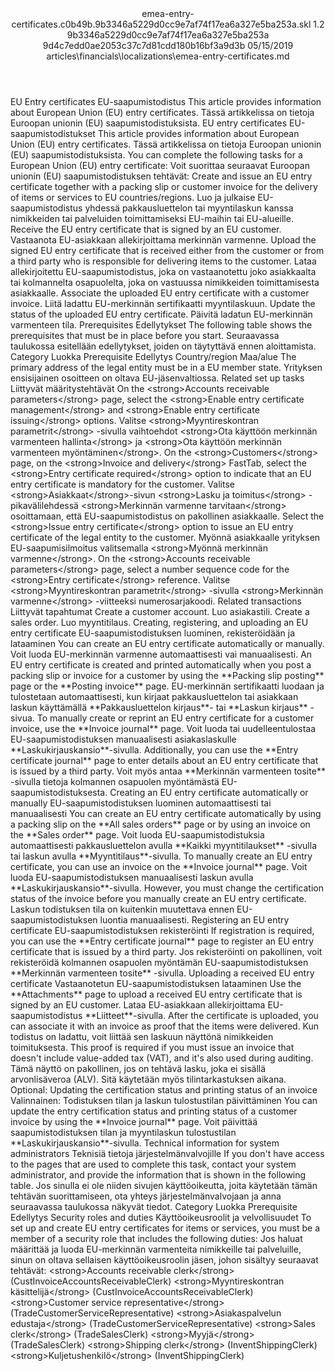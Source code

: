 <?xml version="1.0" encoding="UTF-8"?>
<xliff xmlns:logoport="urn:logoport:xliffeditor:xliff-extras:1.0" xmlns:xsi="http://www.w3.org/2001/XMLSchema-instance" xmlns="urn:oasis:names:tc:xliff:document:1.2" xmlns:xliffext="urn:microsoft:content:schema:xliffextensions" version="1.2" xsi:schemaLocation="urn:oasis:names:tc:xliff:document:1.2 xliff-core-1.2-transitional.xsd">
  <file datatype="xml" source-language="en-US" original="emea-entry-certificates.md" target-language="fi-FI">
    <header>
      <tool tool-company="Microsoft" tool-version="1.0-7889195" tool-name="mdxliff" tool-id="mdxliff"/>
      <xliffext:skl_file_name>emea-entry-certificates.c0b49b.9b3346a5229d0cc9e7af74f17ea6a327e5ba253a.skl</xliffext:skl_file_name>
      <xliffext:version>1.2</xliffext:version>
      <xliffext:ms.openlocfilehash>9b3346a5229d0cc9e7af74f17ea6a327e5ba253a</xliffext:ms.openlocfilehash>
      <xliffext:ms.sourcegitcommit>9d4c7edd0ae2053c37c7d81cdd180b16bf3a9d3b</xliffext:ms.sourcegitcommit>
      <xliffext:ms.lasthandoff>05/15/2019</xliffext:ms.lasthandoff>
      <xliffext:ms.openlocfilepath>articles\financials\localizations\emea-entry-certificates.md</xliffext:ms.openlocfilepath>
    </header>
    <body>
      <group extype="content" id="content">
        <trans-unit xml:space="preserve" translate="yes" id="101" restype="x-metadata">
          <source>EU Entry certificates</source>
        <target logoport:matchpercent="101" state="translated" state-qualifier="leveraged-tm">EU-saapumistodistus</target></trans-unit>
        <trans-unit xml:space="preserve" translate="yes" id="102" restype="x-metadata">
          <source>This article provides information about European Union (EU) entry certificates.</source>
        <target logoport:matchpercent="101" state="translated" state-qualifier="leveraged-tm">Tässä artikkelissa on tietoja Euroopan unionin (EU) saapumistodistuksista.</target></trans-unit>
        <trans-unit xml:space="preserve" translate="yes" id="103">
          <source>EU entry certificates</source>
        <target logoport:matchpercent="101" state="translated" state-qualifier="leveraged-tm">EU-saapumistodistukset</target></trans-unit>
        <trans-unit xml:space="preserve" translate="yes" id="104">
          <source>This article provides information about European Union (EU) entry certificates.</source>
        <target logoport:matchpercent="101" state="translated" state-qualifier="leveraged-tm">Tässä artikkelissa on tietoja Euroopan unionin (EU) saapumistodistuksista.</target></trans-unit>
        <trans-unit xml:space="preserve" translate="yes" id="105">
          <source>You can complete the following tasks for a European Union (EU) entry certificate:</source>
        <target logoport:matchpercent="101" state="translated" state-qualifier="leveraged-tm">Voit suorittaa seuraavat Euroopan unionin (EU) saapumistodistuksen tehtävät:</target></trans-unit>
        <trans-unit xml:space="preserve" translate="yes" id="106">
          <source>Create and issue an EU entry certificate together with a packing slip or customer invoice for the delivery of items or services to EU countries/regions.</source>
        <target logoport:matchpercent="101" state="translated" state-qualifier="leveraged-tm">Luo ja julkaise EU-saapumistodistus yhdessä pakkausluettelon tai myyntilaskun kanssa nimikkeiden tai palveluiden toimittamiseksi EU-maihin tai EU-alueille.</target></trans-unit>
        <trans-unit xml:space="preserve" translate="yes" id="107">
          <source>Receive the EU entry certificate that is signed by an EU customer.</source>
        <target logoport:matchpercent="101" state="translated" state-qualifier="leveraged-tm">Vastaanota EU-asiakkaan allekirjoittama merkinnän varmenne.</target></trans-unit>
        <trans-unit xml:space="preserve" translate="yes" id="108">
          <source>Upload the signed EU entry certificate that is received either from the customer or from a third party who is responsible for delivering items to the customer.</source>
        <target logoport:matchpercent="101" state="translated" state-qualifier="leveraged-tm">Lataa allekirjoitettu EU-saapumistodistus, joka on vastaanotettu joko asiakkaalta tai kolmannelta osapuolelta, joka on vastuussa nimikkeiden toimittamisesta asiakkaalle.</target></trans-unit>
        <trans-unit xml:space="preserve" translate="yes" id="109">
          <source>Associate the uploaded EU entry certificate with a customer invoice.</source>
        <target logoport:matchpercent="101" state="translated" state-qualifier="leveraged-tm">Liitä ladattu EU-merkinnän sertifikaatti myyntilaskuun.</target></trans-unit>
        <trans-unit xml:space="preserve" translate="yes" id="110">
          <source>Update the status of the uploaded EU entry certificate.</source>
        <target logoport:matchpercent="101" state="translated" state-qualifier="leveraged-tm">Päivitä ladatun EU-merkinnän varmenteen tila.</target></trans-unit>
        <trans-unit xml:space="preserve" translate="yes" id="111">
          <source>Prerequisites</source>
        <target logoport:matchpercent="101" state="translated" state-qualifier="leveraged-tm">Edellytykset</target></trans-unit>
        <trans-unit xml:space="preserve" translate="yes" id="112">
          <source>The following table shows the prerequisites that must be in place before you start.</source>
        <target logoport:matchpercent="101" state="translated" state-qualifier="leveraged-tm">Seuraavassa taulukossa esitellään edellytykset, joiden on täytyttävä ennen aloittamista.</target></trans-unit>
        <trans-unit xml:space="preserve" translate="yes" id="113">
          <source>Category</source>
        <target logoport:matchpercent="101" state="translated" state-qualifier="leveraged-tm">Luokka</target></trans-unit>
        <trans-unit xml:space="preserve" translate="yes" id="114">
          <source>Prerequisite</source>
        <target logoport:matchpercent="101" state="translated" state-qualifier="leveraged-tm">Edellytys</target></trans-unit>
        <trans-unit xml:space="preserve" translate="yes" id="115">
          <source>Country/region</source>
        <target logoport:matchpercent="101" state="translated" state-qualifier="leveraged-tm">Maa/alue</target></trans-unit>
        <trans-unit xml:space="preserve" translate="yes" id="116">
          <source>The primary address of the legal entity must be in a EU member state.</source>
        <target logoport:matchpercent="101" state="translated" state-qualifier="leveraged-tm">Yrityksen ensisijainen osoitteen on oltava EU-jäsenvaltiossa.</target></trans-unit>
        <trans-unit xml:space="preserve" translate="yes" id="117">
          <source>Related set up tasks</source>
        <target logoport:matchpercent="101" state="translated" state-qualifier="leveraged-tm">Liittyvät määritystehtävät</target></trans-unit>
        <trans-unit xml:space="preserve" translate="yes" id="118">
          <source>On the <bpt id="p1">&lt;strong&gt;</bpt>Accounts receivable parameters<ept id="p1">&lt;/strong&gt;</ept> page, select the <bpt id="p2">&lt;strong&gt;</bpt>Enable entry certificate management<ept id="p2">&lt;/strong&gt;</ept> and <bpt id="p3">&lt;strong&gt;</bpt>Enable entry certificate issuing<ept id="p3">&lt;/strong&gt;</ept> options.</source>
        <target logoport:matchpercent="101" state="translated" state-qualifier="leveraged-tm">Valitse <bpt id="p1">&lt;strong&gt;</bpt>Myyntireskontran parametrit<ept id="p1">&lt;/strong&gt;</ept> -sivulla vaihtoehdot <bpt id="p2">&lt;strong&gt;</bpt>Ota käyttöön merkinnän varmenteen hallinta<ept id="p2">&lt;/strong&gt;</ept> ja <bpt id="p3">&lt;strong&gt;</bpt>Ota käyttöön merkinnän varmenteen myöntäminen<ept id="p3">&lt;/strong&gt;</ept>.</target></trans-unit>
        <trans-unit xml:space="preserve" translate="yes" id="119">
          <source>On the <bpt id="p1">&lt;strong&gt;</bpt>Customers<ept id="p1">&lt;/strong&gt;</ept> page, on the <bpt id="p2">&lt;strong&gt;</bpt>Invoice and delivery<ept id="p2">&lt;/strong&gt;</ept> FastTab, select the <bpt id="p3">&lt;strong&gt;</bpt>Entry certificate required<ept id="p3">&lt;/strong&gt;</ept> option to indicate that an EU entry certificate is mandatory for the customer.</source>
        <target logoport:matchpercent="101" state="translated" state-qualifier="leveraged-tm">Valitse <bpt id="p1">&lt;strong&gt;</bpt>Asiakkaat<ept id="p1">&lt;/strong&gt;</ept>-sivun <bpt id="p2">&lt;strong&gt;</bpt>Lasku ja toimitus<ept id="p2">&lt;/strong&gt;</ept> -pikavälilehdessä <bpt id="p3">&lt;strong&gt;</bpt>Merkinnän varmenne tarvitaan<ept id="p3">&lt;/strong&gt;</ept> osoittamaan, että EU-saapumistodistus on pakollinen asiakkaalle.</target></trans-unit>
        <trans-unit xml:space="preserve" translate="yes" id="120">
          <source>Select the <bpt id="p1">&lt;strong&gt;</bpt>Issue entry certificate<ept id="p1">&lt;/strong&gt;</ept> option to issue an EU entry certificate of the legal entity to the customer.</source>
        <target logoport:matchpercent="101" state="translated" state-qualifier="leveraged-tm">Myönnä asiakkaalle yrityksen EU-saapumisilmoitus valitsemalla <bpt id="p1">&lt;strong&gt;</bpt>Myönnä merkinnän varmenne<ept id="p1">&lt;/strong&gt;</ept>.</target></trans-unit>
        <trans-unit xml:space="preserve" translate="yes" id="121">
          <source>On the <bpt id="p1">&lt;strong&gt;</bpt>Accounts receivable parameters<ept id="p1">&lt;/strong&gt;</ept> page, select a number sequence code for the <bpt id="p2">&lt;strong&gt;</bpt>Entry certificate<ept id="p2">&lt;/strong&gt;</ept> reference.</source>
        <target logoport:matchpercent="101" state="translated" state-qualifier="leveraged-tm">Valitse <bpt id="p1">&lt;strong&gt;</bpt>Myyntireskontran parametrit<ept id="p1">&lt;/strong&gt;</ept> -sivulla <bpt id="p2">&lt;strong&gt;</bpt>Merkinnän varmenne<ept id="p2">&lt;/strong&gt;</ept> -viitteeksi numerosarjakoodi.</target></trans-unit>
        <trans-unit xml:space="preserve" translate="yes" id="122">
          <source>Related transactions</source>
        <target logoport:matchpercent="101" state="translated" state-qualifier="leveraged-tm">Liittyvät tapahtumat</target></trans-unit>
        <trans-unit xml:space="preserve" translate="yes" id="123">
          <source>Create a customer account.</source>
        <target logoport:matchpercent="101" state="translated" state-qualifier="leveraged-tm">Luo asiakastili.</target></trans-unit>
        <trans-unit xml:space="preserve" translate="yes" id="124">
          <source>Create a sales order.</source>
        <target logoport:matchpercent="101" state="translated" state-qualifier="leveraged-tm">Luo myyntitilaus.</target></trans-unit>
        <trans-unit xml:space="preserve" translate="yes" id="125">
          <source>Creating, registering, and uploading an EU entry certificate</source>
        <target logoport:matchpercent="101" state="translated" state-qualifier="leveraged-tm">EU-saapumistodistuksen luominen, rekisteröidään ja lataaminen</target></trans-unit>
        <trans-unit xml:space="preserve" translate="yes" id="126">
          <source>You can create an EU entry certificate automatically or manually.</source>
        <target logoport:matchpercent="101" state="translated" state-qualifier="leveraged-tm">Voit luoda EU-merkinnän varmenne automaattisesti vai manuaalisesti.</target></trans-unit>
        <trans-unit xml:space="preserve" translate="yes" id="127">
          <source>An EU entry certificate is created and printed automatically when you post a packing slip or invoice for a customer by using the <bpt id="p1">**</bpt>Packing slip posting<ept id="p1">**</ept> page or the <bpt id="p2">**</bpt>Posting invoice<ept id="p2">**</ept> page.</source>
        <target logoport:matchpercent="101" state="translated" state-qualifier="leveraged-tm">EU-merkinnän sertifikaatti luodaan ja tulostetaan automaattisesti, kun kirjaat pakkausluettelon tai asiakkaan laskun käyttämällä <bpt id="p1">**</bpt>Pakkausluettelon kirjaus<ept id="p1">**</ept>- tai <bpt id="p2">**</bpt>Laskun kirjaus<ept id="p2">**</ept> -sivua.</target></trans-unit>
        <trans-unit xml:space="preserve" translate="yes" id="128">
          <source>To manually create or reprint an EU entry certificate for a customer invoice, use the <bpt id="p1">**</bpt>Invoice journal<ept id="p1">**</ept> page.</source>
        <target logoport:matchpercent="101" state="translated" state-qualifier="leveraged-tm">Voit luoda tai uudelleentulostaa EU-saapumistodistuksen manuaalisesti asiakaslaskulle <bpt id="p1">**</bpt>Laskukirjauskansio<ept id="p1">**</ept>-sivulla.</target></trans-unit>
        <trans-unit xml:space="preserve" translate="yes" id="129">
          <source>Additionally, you can use the <bpt id="p1">**</bpt>Entry certificate journal<ept id="p1">**</ept> page to enter details about an EU entry certificate that is issued by a third party.</source>
        <target logoport:matchpercent="101" state="translated" state-qualifier="leveraged-tm">Voit myös antaa <bpt id="p1">**</bpt>Merkinnän varmenteen tosite<ept id="p1">**</ept> -sivulla tietoja kolmannen osapuolen myöntämästä EU-saapumistodistuksesta.</target></trans-unit>
        <trans-unit xml:space="preserve" translate="yes" id="130">
          <source>Creating an EU entry certificate automatically or manually</source>
        <target logoport:matchpercent="101" state="translated" state-qualifier="leveraged-tm">EU-saapumistodistuksen luominen automaattisesti tai manuaalisesti</target></trans-unit>
        <trans-unit xml:space="preserve" translate="yes" id="131">
          <source>You can create an EU entry certificate automatically by using a packing slip on the <bpt id="p1">**</bpt>All sales orders<ept id="p1">**</ept> page or by using an invoice on the <bpt id="p2">**</bpt>Sales order<ept id="p2">**</ept> page.</source>
        <target logoport:matchpercent="101" state="translated" state-qualifier="leveraged-tm">Voit luoda EU-saapumistodistuksia automaattisesti pakkausluettelon avulla <bpt id="p1">**</bpt>Kaikki myyntitilaukset<ept id="p1">**</ept> -sivulla tai laskun avulla <bpt id="p2">**</bpt>Myyntitilaus<ept id="p2">**</ept>-sivulla.</target></trans-unit>
        <trans-unit xml:space="preserve" translate="yes" id="132">
          <source>To manually create an EU entry certificate, you can use an invoice on the <bpt id="p1">**</bpt>Invoice journal<ept id="p1">**</ept> page.</source>
        <target logoport:matchpercent="101" state="translated" state-qualifier="leveraged-tm">Voit luoda EU-saapumistodistuksen manuaalisesti laskun avulla <bpt id="p1">**</bpt>Laskukirjauskansio<ept id="p1">**</ept>-sivulla.</target></trans-unit>
        <trans-unit xml:space="preserve" translate="yes" id="133">
          <source>However, you must change the certification status of the invoice before you manually create an EU entry certificate.</source>
        <target logoport:matchpercent="101" state="translated" state-qualifier="leveraged-tm">Laskun todistuksen tila on kuitenkin muutettava ennen EU-saapumistodistuksen luontia manuaalisesti.</target></trans-unit>
        <trans-unit xml:space="preserve" translate="yes" id="134">
          <source>Registering an EU entry certificate</source>
        <target logoport:matchpercent="101" state="translated" state-qualifier="leveraged-tm">EU-saapumistodistuksen rekisteröinti</target></trans-unit>
        <trans-unit xml:space="preserve" translate="yes" id="135">
          <source>If registration is required, you can use the <bpt id="p1">**</bpt>Entry certificate journal<ept id="p1">**</ept> page to register an EU entry certificate that is issued by a third party.</source>
        <target logoport:matchpercent="101" state="translated" state-qualifier="leveraged-tm">Jos rekisteröinti on pakollinen, voit rekisteröidä kolmannen osapuolen myöntämän EU-saapumistodistuksen <bpt id="p1">**</bpt>Merkinnän varmenteen tosite<ept id="p1">**</ept> -sivulla.</target></trans-unit>
        <trans-unit xml:space="preserve" translate="yes" id="136">
          <source>Uploading a received EU entry certificate</source>
        <target logoport:matchpercent="101" state="translated" state-qualifier="leveraged-tm">Vastaanotetun EU-saapumistodistuksen lataaminen</target></trans-unit>
        <trans-unit xml:space="preserve" translate="yes" id="137">
          <source>Use the <bpt id="p1">**</bpt>Attachments<ept id="p1">**</ept> page to upload a received EU entry certificate that is signed by an EU customer.</source>
        <target logoport:matchpercent="101" state="translated" state-qualifier="leveraged-tm">Lataa EU-asiakkaan allekirjoittama EU-saapumistodistus <bpt id="p1">**</bpt>Liitteet<ept id="p1">**</ept>-sivulla.</target></trans-unit>
        <trans-unit xml:space="preserve" translate="yes" id="138">
          <source>After the certificate is uploaded, you can associate it with an invoice as proof that the items were delivered.</source>
        <target logoport:matchpercent="101" state="translated" state-qualifier="leveraged-tm">Kun todistus on ladattu, voit liittää sen laskuun näyttönä nimikkeiden toimituksesta.</target></trans-unit>
        <trans-unit xml:space="preserve" translate="yes" id="139">
          <source>This proof is required if you must issue an invoice that doesn't include value-added tax (VAT), and it's also used during auditing.</source>
        <target logoport:matchpercent="101" state="translated" state-qualifier="leveraged-tm">Tämä näyttö on pakollinen, jos on tehtävä lasku, joka ei sisällä arvonlisäveroa (ALV). Sitä käytetään myös tilintarkastuksen aikana.</target></trans-unit>
        <trans-unit xml:space="preserve" translate="yes" id="140">
          <source>Optional: Updating the certification status and printing status of an invoice</source>
        <target logoport:matchpercent="101" state="translated" state-qualifier="leveraged-tm">Valinnainen: Todistuksen tilan ja laskun tulostustilan päivittäminen</target></trans-unit>
        <trans-unit xml:space="preserve" translate="yes" id="141">
          <source>You can update the entry certification status and printing status of a customer invoice by using the <bpt id="p1">**</bpt>Invoice journal<ept id="p1">**</ept> page.</source>
        <target logoport:matchpercent="101" state="translated" state-qualifier="leveraged-tm">Voit päivittää saapumistodistuksen tilan ja myyntilaskun tulostustilan <bpt id="p1">**</bpt>Laskukirjauskansio<ept id="p1">**</ept>-sivulla.</target></trans-unit>
        <trans-unit xml:space="preserve" translate="yes" id="142">
          <source>Technical information for system administrators</source>
        <target logoport:matchpercent="101" state="translated" state-qualifier="leveraged-tm">Teknisiä tietoja järjestelmänvalvojille</target></trans-unit>
        <trans-unit xml:space="preserve" translate="yes" id="143">
          <source>If you don't have access to the pages that are used to complete this task, contact your system administrator, and provide the information that is shown in the following table.</source>
        <target logoport:matchpercent="101" state="translated" state-qualifier="leveraged-tm">Jos sinulla ei ole niiden sivujen käyttöoikeutta, joita käytetään tämän tehtävän suorittamiseen, ota yhteys järjestelmänvalvojaan ja anna seuraavassa taulukossa näkyvät tiedot.</target></trans-unit>
        <trans-unit xml:space="preserve" translate="yes" id="144">
          <source>Category</source>
        <target logoport:matchpercent="101" state="translated" state-qualifier="leveraged-tm">Luokka</target></trans-unit>
        <trans-unit xml:space="preserve" translate="yes" id="145">
          <source>Prerequisite</source>
        <target logoport:matchpercent="101" state="translated" state-qualifier="leveraged-tm">Edellytys</target></trans-unit>
        <trans-unit xml:space="preserve" translate="yes" id="146">
          <source>Security roles and duties</source>
        <target logoport:matchpercent="101" state="translated" state-qualifier="leveraged-tm">Käyttöoikeusroolit ja velvollisuudet</target></trans-unit>
        <trans-unit xml:space="preserve" translate="yes" id="147">
          <source>To set up and create EU entry certificates for items or services, you must be a member of a security role that includes the following duties:</source>
        <target logoport:matchpercent="101" state="translated" state-qualifier="leveraged-tm">Jos haluat määrittää ja luoda EU-merkinnän varmenteita nimikkeille tai palveluille, sinun on oltava sellaisen käyttöoikeusroolin jäsen, johon sisältyy seuraavat tehtävät:</target></trans-unit>
        <trans-unit xml:space="preserve" translate="yes" id="148">
          <source><bpt id="p1">&lt;strong&gt;</bpt>Accounts receivable clerk<ept id="p1">&lt;/strong&gt;</ept> (CustInvoiceAccountsReceivableClerk)</source>
        <target logoport:matchpercent="101" state="translated" state-qualifier="leveraged-tm"><bpt id="p1">&lt;strong&gt;</bpt>Myyntireskontran käsittelijä<ept id="p1">&lt;/strong&gt;</ept> (CustInvoiceAccountsReceivableClerk)</target></trans-unit>
        <trans-unit xml:space="preserve" translate="yes" id="149">
          <source><bpt id="p1">&lt;strong&gt;</bpt>Customer service representative<ept id="p1">&lt;/strong&gt;</ept> (TradeCustomerServiceRepresentative)</source>
        <target logoport:matchpercent="101" state="translated" state-qualifier="leveraged-tm"><bpt id="p1">&lt;strong&gt;</bpt>Asiakaspalvelun edustaja<ept id="p1">&lt;/strong&gt;</ept> (TradeCustomerServiceRepresentative)</target></trans-unit>
        <trans-unit xml:space="preserve" translate="yes" id="150">
          <source><bpt id="p1">&lt;strong&gt;</bpt>Sales clerk<ept id="p1">&lt;/strong&gt;</ept> (TradeSalesClerk)</source>
        <target logoport:matchpercent="101" state="translated" state-qualifier="leveraged-tm"><bpt id="p1">&lt;strong&gt;</bpt>Myyjä<ept id="p1">&lt;/strong&gt;</ept> (TradeSalesClerk)</target></trans-unit>
        <trans-unit xml:space="preserve" translate="yes" id="151">
          <source><bpt id="p1">&lt;strong&gt;</bpt>Shipping clerk<ept id="p1">&lt;/strong&gt;</ept> (InventShippingClerk)</source>
        <target logoport:matchpercent="101" state="translated" state-qualifier="leveraged-tm"><bpt id="p1">&lt;strong&gt;</bpt>Kuljetushenkilö<ept id="p1">&lt;/strong&gt;</ept> (InventShippingClerk)</target></trans-unit>
      </group>
    </body>
  </file>
</xliff>